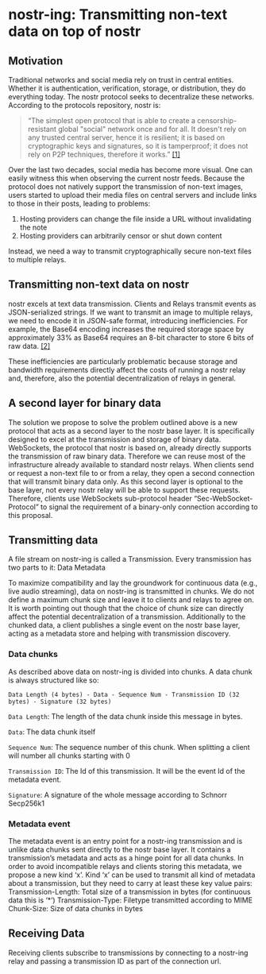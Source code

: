 # nostr-ing: Transmitting non-text data on top of nostr

## Motivation

Traditional networks and social media rely on trust in central entities. Whether it is authentication, verification, storage, or distribution, they do everything today. The nostr protocol seeks to decentralize these networks. According to the protocols repository, nostr is:

>“The simplest open protocol that is able to create a censorship-resistant global "social" network once and for all. It doesn't rely on any trusted central server, hence it is resilient; it is based on cryptographic keys and signatures, so it is tamperproof; it does not rely on P2P techniques, therefore it works.” [[1]](https://github.com/nostr-protocol/nostr)

Over the last two decades, social media has become more visual. One can easily witness this when observing the current nostr feeds. Because the protocol does not natively support the transmission of non-text images, users started to upload their media files on central servers and include links to those in their posts, leading to problems:

1. Hosting providers can change the file inside a URL without invalidating the note
2. Hosting providers can arbitrarily censor or shut down content

Instead, we need a way to transmit cryptographically secure non-text files to multiple relays.

## Transmitting non-text data on nostr

nostr excels at text data transmission. Clients and Relays transmit events as JSON-serialized strings. If we want to transmit an image to multiple relays, we need to encode it in JSON-safe format, introducing inefficiencies. For example, the Base64 encoding increases the required storage space by approximately 33% as Base64 requires an 8-bit character to store 6 bits of raw data. [[2]](https://www.ietf.org/rfc/rfc4648.txt)

These inefficiencies are particularly problematic because storage and bandwidth requirements directly affect the costs of running a nostr relay and, therefore, also the potential decentralization of relays in general.

## A second layer for binary data

The solution we propose to solve the problem outlined above is a new protocol that acts as a second layer to the nostr base layer. It is specifically designed to excel at the transmission and storage of binary data. WebSockets, the protocol that nostr is based on, already directly supports the transmission of raw binary data. Therefore we can reuse most of the infrastructure already available to standard nostr relays. When clients send or request a non-text file to or from a relay, they open a second connection that will transmit binary data only. As this second layer is optional to the base layer, not every nostr relay will be able to support these requests. Therefore, clients use WebSockets sub-protocol header “Sec-WebSocket-Protocol” to signal the requirement of a binary-only connection according to this proposal.

## Transmitting data

A file stream on nostr-ing is called a Transmission. Every transmission has two parts to it:
Data
Metadata

To maximize compatibility and lay the groundwork for continuous data (e.g., live audio streaming), data on nostr-ing is transmitted in chunks. We do not define a maximum chunk size and leave it to clients and relays to agree on. It is worth pointing out though that the choice of chunk size can directly affect the potential decentralization of a transmission.
Additionally to the chunked data, a client publishes a single event on the nostr base layer, acting as a metadata store and helping with transmission discovery.

### Data chunks

As described above data on nostr-ing is divided into chunks. A data chunk is always structured like so:

`Data Length (4 bytes) - Data - Sequence Num - Transmission ID (32 bytes) - Signature (32 bytes)`

`Data Length`: The length of the data chunk inside this message in bytes.

`Data`: The data chunk itself

`Sequence Num`: The sequence number of this chunk. When splitting a client will number all chunks starting with 0

`Transmission ID`: The Id of this transmission. It will be the event Id of the metadata event. 

`Signature`: A signature of the whole message according to Schnorr Secp256k1

### Metadata event

The metadata event is an entry point for a nostr-ing transmission and is unlike data chunks sent directly to the nostr base layer. It contains a transmission’s metadata and acts as a hinge point for all data chunks. In order to avoid incompatible relays and clients storing this metadata, we propose a new kind ‘x’. Kind ‘x’ can be used to transmit all kind of metadata about a transmission, but they need to carry at least these key value pairs:
Transmission-Length: Total size of a transmission in bytes (for continuous data this is ‘*’)
Transmission-Type: Filetype transmitted according to MIME
Chunk-Size: Size of data chunks in bytes

## Receiving Data

Receiving clients subscribe to transmissions by connecting to a nostr-ing relay and passing a transmission ID as part of the connection url. 

